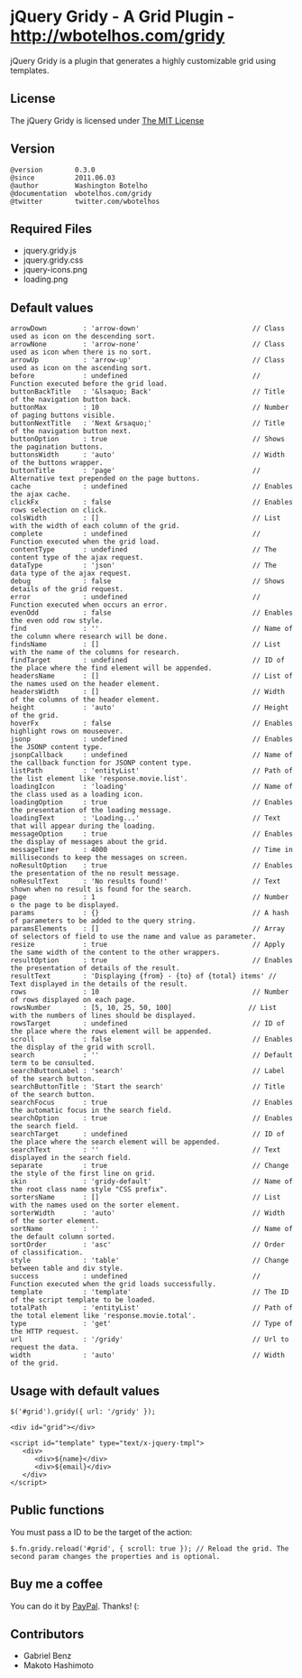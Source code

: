 # jQuery Gridy - A Grid Plugin - http://wbotelhos.com/gridy

jQuery Gridy is a plugin that generates a highly customizable grid using templates.

## License

The jQuery Gridy is licensed under [The MIT License](http://www.opensource.org/licenses/mit-license.php)

## Version

	@version        0.3.0
	@since          2011.06.03
	@author         Washington Botelho
	@documentation  wbotelhos.com/gridy
	@twitter        twitter.com/wbotelhos

## Required Files

+ jquery.gridy.js
+ jquery.gridy.css
+ jquery-icons.png
+ loading.png

## Default values

	arrowDown         : 'arrow-down'                            // Class used as icon on the descending sort.
	arrowNone         : 'arrow-none'                            // Class used as icon when there is no sort.
	arrowUp           : 'arrow-up'                              // Class used as icon on the ascending sort.
	before            : undefined                               // Function executed before the grid load.
	buttonBackTitle   : '&lsaquo; Back'                         // Title of the navigation button back.
	buttonMax         : 10                                      // Number of paging buttons visible.
	buttonNextTitle   : 'Next &rsaquo;'                         // Title of the navigation button next.
	buttonOption      : true                                    // Shows the pagination buttons.
	buttonsWidth      : 'auto'                                  // Width of the buttons wrapper.
	buttonTitle       : 'page'                                  // Alternative text prepended on the page buttons.
	cache             : undefined                               // Enables the ajax cache.
	clickFx           : false                                   // Enables rows selection on click.
	colsWidth         : []                                      // List with the width of each column of the grid.
	complete          : undefined                               // Function executed when the grid load.
	contentType       : undefined                               // The content type of the ajax request.
	dataType          : 'json'                                  // The data type of the ajax request.
	debug             : false                                   // Shows details of the grid request.
	error             : undefined                               // Function executed when occurs an error.
	evenOdd           : false                                   // Enables the even odd row style.
	find              : ''                                      // Name of the column where research will be done.
	findsName         : []                                      // List with the name of the columns for research.
	findTarget        : undefined                               // ID of the place where the find element will be appended.
	headersName       : []                                      // List of the names used on the header element.
	headersWidth      : []                                      // Width of the columns of the header element.
	height            : 'auto'                                  // Height of the grid.
	hoverFx           : false                                   // Enables highlight rows on mouseover.
	jsonp             : undefined                               // Enables the JSONP content type.
	jsonpCallback     : undefined                               // Name of the callback function for JSONP content type.
	listPath          : 'entityList'                            // Path of the list element like 'response.movie.list'.
	loadingIcon       : 'loading'                               // Name of the class used as a loading icon.
	loadingOption     : true                                    // Enables the presentation of the loading message.
	loadingText       : 'Loading...'                            // Text that will appear during the loading.
	messageOption     : true                                    // Enables the display of messages about the grid.
	messageTimer      : 4000                                    // Time in milliseconds to keep the messages on screen.
	noResultOption    : true                                    // Enables the presentation of the no result message.
	noResultText      : 'No results found!'                     // Text shown when no result is found for the search.
	page              : 1                                       // Number o the page to be displayed.
	params            : {}                                      // A hash of parameters to be added to the query string.
	paramsElements    : []                                      // Array of selectors of field to use the name and value as parameter.
	resize            : true                                    // Apply the same width of the content to the other wrappers.
	resultOption      : true                                    // Enables the presentation of details of the result.
	resultText        : 'Displaying {from} - {to} of {total} items' // Text displayed in the details of the result.
	rows              : 10                                      // Number of rows displayed on each page.
	rowsNumber        : [5, 10, 25, 50, 100] 	               // List with the numbers of lines should be displayed.
	rowsTarget        : undefined                               // ID of the place where the rows element will be appended.
	scroll            : false                                   // Enables the display of the grid with scroll.
	search            : ''                                      // Default term to be consulted.
	searchButtonLabel : 'search'                                // Label of the search button.
	searchButtonTitle : 'Start the search'                      // Title of the search button.
	searchFocus       : true                                    // Enables the automatic focus in the search field.
	searchOption      : true                                    // Enables the search field. 
	searchTarget      : undefined                               // ID of the place where the search element will be appended. 
	searchText        : ''                                      // Text displayed in the search field.
	separate          : true                                    // Change the style of the first line on grid.
	skin              : 'gridy-default'                         // Name of the root class name style "CSS prefix".
	sortersName       : []                                      // List with the names used on the sorter element.
	sorterWidth       : 'auto'                                  // Width of the sorter element.
	sortName          : ''                                      // Name of the default column sorted.
	sortOrder         : 'asc'                                   // Order of classification.
	style             : 'table'                                 // Change between table and div style.
	success           : undefined                               // Function executed when the grid loads successfully.
	template          : 'template'                              // The ID of the script template to be loaded.
	totalPath         : 'entityList'                            // Path of the total element like 'response.movie.total'.
	type              : 'get'                                   // Type of the HTTP request.
	url               : '/gridy'                                // Url to request the data.
	width             : 'auto'                                  // Width of the grid.

## Usage with default values

	$('#grid').gridy({ url: '/gridy' });
	
	<div id="grid"></div>
	
	<script id="template" type="text/x-jquery-tmpl">
	   <div>
	      <div>${name}</div>
	      <div>${email}</div>
	   </div>
	</script>

## Public functions

You must pass a ID to be the target of the action:
	
	$.fn.gridy.reload('#grid', { scroll: true }); // Reload the grid. The second param changes the properties and is optional.

## Buy me a coffee

You can do it by [PayPal](https://www.paypal.com/cgi-bin/webscr?cmd=_donations&business=X8HEP2878NDEG&item_name=jQuery%20Gridy). Thanks! (:

## Contributors

+ Gabriel Benz
+ Makoto Hashimoto
